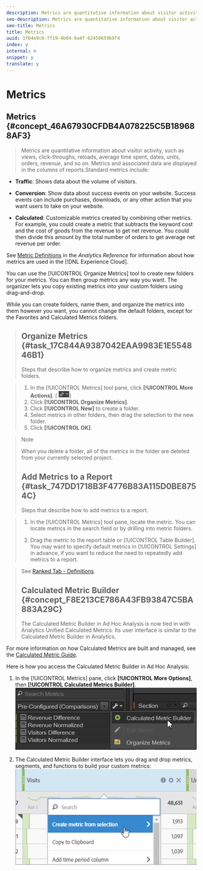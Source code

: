 ```yaml
---
description: Metrics are quantitative information about visitor activity, such as views, click-throughs, reloads, average time spent, dates, units, orders, revenue, and so on. Metrics and associated data are displayed in the columns of reports.
seo-description: Metrics are quantitative information about visitor activity, such as views, click-throughs, reloads, average time spent, dates, units, orders, revenue, and so on. Metrics and associated data are displayed in the columns of reports.
seo-title: Metrics
title: Metrics
uuid: 1f64e9c0-ff19-4b04-9a4f-62456659b9f4
index: y
internal: n
snippet: y
translate: y
---
```


# Metrics

## Metrics {#concept_46A67930CFDB4A078225C5B189688AF3}
>Metrics are quantitative information about visitor activity, such as views, click-throughs, reloads, average time spent, dates, units, orders, revenue, and so on. Metrics and associated data are displayed in the columns of reports.Standard metrics include: 


* **Traffic**: Shows data about the volume of visitors.
* **Conversion**: Show data about success events on your website. Success events can include purchases, downloads, or any other action that you want users to take on your website. 

* **Calculated**: Customizable metrics created by combining other metrics. For example, you could create a metric that subtracts the keyword cost and the cost of goods from the revenue to get net revenue. You could then divide this amount by the total number of orders to get average net revenue per order. 



See [ Metric Definitions](http://marketing.adobe.com/resources/help/en_US/reference/index.html?f=metrics) in the *Analytics Reference* for information about how metrics are used in the [!DNL  Experience Cloud]. 

You can use the [!UICONTROL  Organize Metrics] tool to create new folders for your metrics. You can then group metrics any way you want. The organizer lets you copy existing metrics into your custom folders using drag-and-drop. 

While you can create folders, name them, and organize the metrics into them however you want, you cannot change the default folders, except for the Favorites and Calculated Metrics folders. 
>## Organize Metrics {#task_17C844A9387042EAA9983E1E554846B1}
>Steps that describe how to organize metrics and create metric folders.
<!-- t_organize_metrics.xml -->

>1. In the [!UICONTROL  Metrics] tool pane, click **[!UICONTROL  More Actions]**. (  ![](assets/tools_icon.png))
>1. Click **[!UICONTROL  Organize Metrics]**.
>1. Click **[!UICONTROL  New]** to create a folder.
>1. Select metrics in other folders, then drag the selection to the new folder.
>1. Click **[!UICONTROL  OK]**.

>   >[!NOTE]
>   >
>   >When you delete a folder, all of the metrics in the folder are deleted from your currently selected project.
>
>## Add Metrics to a Report {#task_747DD1718B3F4776B83A115D0BE8754C}
>Steps that describe how to add metrics to a report.
<!-- t_add_metrics_dsc.xml -->

>1. In the [!UICONTROL  Metrics] tool pane, locate the metric.
>   You can locate metrics in the search field or by drilling into metric folders. 
>
>1. Drag the metric to the report table or [!UICONTROL  Table Builder].
>   You may want to specify default metrics in [!UICONTROL  Settings] in advance, if you want to reduce the need to repeatedly add metrics to a report. 

>   See [ Ranked Tab - Definitions](../ad_hoc_analysis_bucket/c_global_settings.md#reference_FB9BADD7E3DA42C1BB2A02A6E9D5C1CF). 
>
>## Calculated Metric Builder {#concept_F8E213CE786A43FB93847C5BA883A29C}
>The Calculated Metric Builder in Ad Hoc Analysis is now tied in with Analytics Unified Calculated Metrics. Its user interface is similar to the Calculated Metric Builder in Analytics.
<!-- c_calc_metric_builder.xml -->
For more information on how Calculated Metrics are built and managed, see the [ Calculated Metric Guide](https://marketing.adobe.com/resources/help/en_US/analytics/calcmetrics/). 

Here is how you access the Calculated Metric Builder in Ad Hoc Analysis: 

1. In the [!UICONTROL  Metrics] pane, click **[!UICONTROL  More Options]**, then **[!UICONTROL  Calculated Metrics Builder]**. ![](assets/more_options_calc.png) 

1. The Calculated Metric Builder interface lets you drag and drop metrics, segments, and functions to build your custom metrics: ![](assets/calc_metrics.png) 


